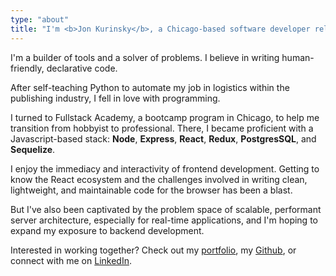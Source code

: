 ```yaml
---
type: "about"
title: "I'm <b>Jon Kurinsky</b>, a Chicago-based software developer relocating to <b>Philadelphia</b> or <b>Denver</b>."
---
```


<p>I'm a builder of tools and a solver of problems. I believe in writing human-friendly, declarative code.</p>
<p>After self-teaching Python to automate my job in logistics within the publishing industry, I fell in love with programming.</p>
<p>I turned to Fullstack Academy, a bootcamp program in Chicago, to help me transition from hobbyist to professional. There, I became proficient with a Javascript-based stack: <b>Node</b>, <b>Express</b>, <b>React</b>, <b>Redux</b>, <b>PostgresSQL</b>, and <b>Sequelize</b>.
</p>
<p>I enjoy the immediacy and interactivity of frontend development. Getting to know the React ecosystem and the challenges involved in writing clean, lightweight, and maintainable code for the browser has been a blast.
</p>
<p>But I've also been captivated by the problem space of scalable, performant server architecture, especially for real-time applications, and I'm hoping to expand my exposure to  backend development.</p>
<p>Interested in working together? Check out my <a href="/projects/">portfolio</a>, my <a href="https://github.com/krnsk0">Github</a>, or connect with me on <a href="https://www.linkedin.com/in/krnsk0/">LinkedIn</a>.</p>
